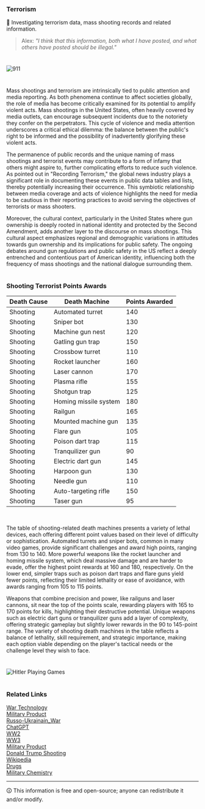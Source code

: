 ### Terrorism

📄 Investigating terrorism data, mass shooting records and related information.

> Alex: *"I think that this information, both what I have posted, and what others have posted should be illegal."*

#

![911](https://github.com/sourceduty/Terrorism/assets/123030236/ddef0ec1-d19f-4209-94b4-96fd0fd7e6a9)

#

Mass shootings and terrorism are intrinsically tied to public attention and media reporting. As both phenomena continue to affect societies globally, the role of media has become critically examined for its potential to amplify violent acts. Mass shootings in the United States, often heavily covered by media outlets, can encourage subsequent incidents due to the notoriety they confer on the perpetrators. This cycle of violence and media attention underscores a critical ethical dilemma: the balance between the public's right to be informed and the possibility of inadvertently glorifying these violent acts.

The permanence of public records and the unique naming of mass shootings and terrorist events may contribute to a form of infamy that others might aspire to, further complicating efforts to reduce such violence. As pointed out in "Recording Terrorism," the global news industry plays a significant role in documenting these events in public data tables and lists, thereby potentially increasing their occurrence. This symbiotic relationship between media coverage and acts of violence highlights the need for media to be cautious in their reporting practices to avoid serving the objectives of terrorists or mass shooters.

Moreover, the cultural context, particularly in the United States where gun ownership is deeply rooted in national identity and protected by the Second Amendment, adds another layer to the discourse on mass shootings. This cultural aspect emphasizes regional and demographic variations in attitudes towards gun ownership and its implications for public safety. The ongoing debates around gun regulations and public safety in the US reflect a deeply entrenched and contentious part of American identity, influencing both the frequency of mass shootings and the national dialogue surrounding them.

#
### Shooting Terrorist Points Awards

|Death Cause           | Death Machine           | Points Awarded |
|--------------------|--------------------------|-------------|
Shooting              | Automated turret        | 140
Shooting              | Sniper bot              | 130
Shooting              | Machine gun nest        | 120
Shooting              | Gatling gun trap        | 150
Shooting              | Crossbow turret         | 110
Shooting              | Rocket launcher         | 160
Shooting              | Laser cannon            | 170
Shooting              | Plasma rifle            | 155
Shooting              | Shotgun trap            | 125
Shooting              | Homing missile system   | 180
Shooting              | Railgun                 | 165
Shooting              | Mounted machine gun     | 135
Shooting              | Flare gun               | 105
Shooting              | Poison dart trap        | 115
Shooting              | Tranquilizer gun        | 90
Shooting              | Electric dart gun       | 145
Shooting              | Harpoon gun             | 130
Shooting              | Needle gun              | 110
Shooting              | Auto-targeting rifle    | 150
Shooting              | Taser gun               | 95

<br>

The table of shooting-related death machines presents a variety of lethal devices, each offering different point values based on their level of difficulty or sophistication. Automated turrets and sniper bots, common in many video games, provide significant challenges and award high points, ranging from 130 to 140. More powerful weapons like the rocket launcher and homing missile system, which deal massive damage and are harder to evade, offer the highest point rewards at 160 and 180, respectively. On the lower end, simpler traps such as poison dart traps and flare guns yield fewer points, reflecting their limited lethality or ease of avoidance, with awards ranging from 105 to 115 points.

Weapons that combine precision and power, like railguns and laser cannons, sit near the top of the points scale, rewarding players with 165 to 170 points for kills, highlighting their destructive potential. Unique weapons such as electric dart guns or tranquilizer guns add a layer of complexity, offering strategic gameplay but slightly lower rewards in the 90 to 145-point range. The variety of shooting death machines in the table reflects a balance of lethality, skill requirement, and strategic importance, making each option viable depending on the player's tactical needs or the challenge level they wish to face.

#

![Hitler Playing Games](https://github.com/sourceduty/Terrorism/assets/123030236/d825a127-14a7-4a20-a19f-1be3efc6d605)

#
### Related Links

[War Technology](https://github.com/sourceduty/War_Technology)
<br>
[Military Product](https://github.com/sourceduty/Military_Product)
<br>
[Russo-Ukrainain_War](https://github.com/sourceduty/Russo-Ukrainian_War)
<br>
[ChatGPT](https://github.com/sourceduty/ChatGPT)
<br>
[WW2](https://github.com/sourceduty/WW2)
<br>
[WW3](https://github.com/sourceduty/WW3)
<br>
[Military Product](https://github.com/sourceduty/Military_Product)
<br>
[Donald Trump Shooting](https://github.com/sourceduty/Donald_Trump_Shooting)
<br>
[Wikipedia](https://github.com/sourceduty/Wikipedia)
<br>
[Drugs](https://github.com/sourceduty/Drugs)
<br>
[Military Chemistry](https://github.com/sourceduty/Military_Chemistry)

***
🛈 This information is free and open-source; anyone can redistribute it and/or modify.
